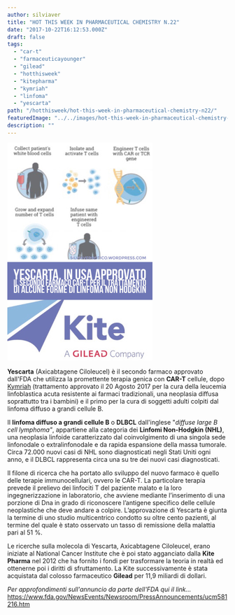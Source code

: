 ```yaml
---
author: silviaver
title: "HOT THIS WEEK IN PHARMACEUTICAL CHEMISTRY N.22"
date: "2017-10-22T16:12:53.000Z"
draft: false
tags:
  - "car-t"
  - "farmaceuticayounger"
  - "gilead"
  - "hotthisweek"
  - "kitepharma"
  - "kymriah"
  - "linfoma"
  - "yescarta"
path: "/hotthisweek/hot-this-week-in-pharmaceutical-chemistry-n22/"
featuredImage: "../../images/hot-this-week-in-pharmaceutical-chemistry-n-22.md/img_3262.jpg"
description: ""
---
```


![IMG_3262.JPG](../../images/hot-this-week-in-pharmaceutical-chemistry-n-22.md/img_3262.jpg)

**Yescarta** (Axicabtagene Ciloleucel) è il secondo farmaco approvato dall'FDA che utilizza la promettente terapia genica con **CAR-T** cellule, dopo [Kymriah](https://silviavernotico.wordpress.com/2017/09/20/la-rivoluzione-delle-cellule-car-t-nellimmuno-oncologia/) (trattamento approvato il 20 Agosto 2017 per la cura della leucemia linfoblastica acuta resistente ai farmaci tradizionali, una neoplasia diffusa soprattutto tra i bambini) e il primo per la cura di soggetti adulti colpiti dal linfoma diffuso a grandi cellule B.

Il **linfoma diffuso a grandi cellule B** o **DLBCL** dall'inglese "_diffuse large B cell lymphoma"_, appartiene alla categoria dei **Linfomi Non-Hodgkin (NHL)**, una neoplasia linfoide caratterizzato dal coinvolgimento di una singola sede linfonodale o extralinfonodale e da rapida espansione della massa tumorale. Circa 72.000 nuovi casi di NHL sono diagnosticati negli Stati Uniti ogni anno, e il DLBCL rappresenta circa una su tre dei nuovi casi diagnosticati.

Il filone di ricerca che ha portato allo sviluppo del nuovo farmaco è quello delle terapie immunocellulari, ovvero le CAR-T. La particolare terapia prevede il prelievo dei linfociti T del paziente malato e la loro ingegnerizzazione in laboratorio, che avviene mediante l’inserimento di una porzione di Dna in grado di riconoscere l’antigene specifico delle cellule neoplastiche che deve andare a colpire. L’approvazione di Yescarta è giunta la termine di uno studio multicentrico condotto su oltre cento pazienti, al termine del quale è stato osservato un tasso di remissione della malattia pari al 51 %.

Le ricerche sulla molecola di Yescarta, Axicabtagene Ciloleucel, erano iniziate al National Cancer Institute che è poi stato agganciato dalla **Kite Pharma** nel 2012 che ha fornito i fondi per trasformare la teoria in realtà ed ottenerne poi i diritti di sfruttamento. La Kite successivamente è stata acquistata dal colosso farmaceutico **Gilead** per 11,9 miliardi di dollari.

_Per approfondimenti sull'annuncio da parte dell'FDA qui il link..._ https://www.fda.gov/NewsEvents/Newsroom/PressAnnouncements/ucm581216.htm
